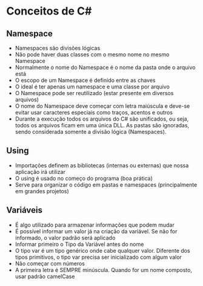 # Conceitos de C#

## Namespace
- Namespaces são divisões lógicas
- Não pode haver duas classes com o mesmo nome no mesmo Namespace
- Normalmente o nome do Namespace é o nome da pasta onde o arquivo está
- O escopo de um Namespace é definido entre as chaves
- O ideal é ter apenas um namespace e uma classe por arquivo
- O Namespace pode ser reutilizado (estar presente em diversos arquivos)
- O nome do Namespace deve começar com letra maiúscula e deve-se evitar usar caracteres especiais como traços, acentos e outros
- Durante a execução todos os arquivos do C# são unificados, ou seja, todos os arquivos ficam em uma única DLL. As pastas são ignoradas, sendo considerada somente a divisão lógica (Namespaces).

## Using
- Importações definem as bibliotecas (internas ou externas) que nossa aplicação irá utilizar
- O using é usado no começo do programa (boa prática)
- Serve para organizar o código em pastas e namespaces (principalmente em grandes projetos)

## Variáveis
- É algo utilizado para armazenar informações que podem mudar
- É possível informar um valor já na criação da variável. Se não for informado, o valor padrão será aplicado
- Informar primeiro o Tipo da Variável antes do nome
- O tipo var é um tipo genérico onde cabe qualquer valor. Diferente dos tipos primitivos, o tipo var precisa ser inicializado com algum valor
- Não começar com números
- A primeira letra é SEMPRE minúscula. Quando for um nome composto, usar padrão camelCase
